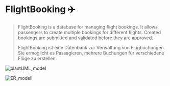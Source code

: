 # FlightBooking :airplane:
> FlightBooking is a database for managing flight bookings. It allows passengers to create multiple bookings for different flights. Created bookings are submitted and validated before they are approved.
>
>FlightBooking ist eine Datenbank zur Verwaltung von Flugbuchungen. Sie ermöglicht es Passagieren, mehrere Buchungen für verschiedene Flüge zu erstellen. 

![plantUML_model](https://user-images.githubusercontent.com/119418922/214370495-f979e8db-8698-4648-8b8b-ac83ead2240e.png)

![ER_modell](https://user-images.githubusercontent.com/119418922/214035652-fe162da6-6621-480f-9d22-9fede467e9ae.PNG)

